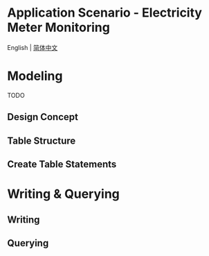 # Application Scenario - Electricity Meter Monitoring

English | [简体中文](001-electricity-meter-monitoring.zh-hans.md)

# Modeling
TODO
## Design Concept

## Table Structure

## Create Table Statements

# Writing & Querying

## Writing

## Querying
